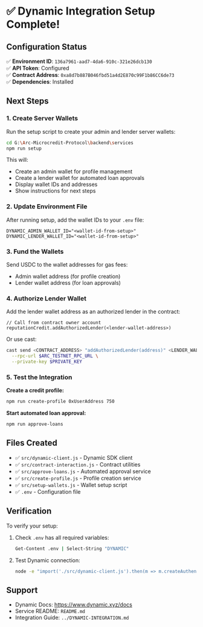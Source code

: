 # ✅ Dynamic Integration Setup Complete!

## Configuration Status

✅ **Environment ID**: `136a7961-aad7-4da6-910c-321e26dcb130`  
✅ **API Token**: Configured  
✅ **Contract Address**: `0xa8d7b887B046fbd51a4d2E870c99F1b86CC6de73`  
✅ **Dependencies**: Installed  

## Next Steps

### 1. Create Server Wallets

Run the setup script to create your admin and lender server wallets:

```bash
cd G:\Arc-Microcredit-Protocol\backend\services
npm run setup
```

This will:
- Create an admin wallet for profile management
- Create a lender wallet for automated loan approvals
- Display wallet IDs and addresses
- Show instructions for next steps

### 2. Update Environment File

After running setup, add the wallet IDs to your `.env` file:

```env
DYNAMIC_ADMIN_WALLET_ID="<wallet-id-from-setup>"
DYNAMIC_LENDER_WALLET_ID="<wallet-id-from-setup>"
```

### 3. Fund the Wallets

Send USDC to the wallet addresses for gas fees:
- Admin wallet address (for profile creation)
- Lender wallet address (for loan approvals)

### 4. Authorize Lender Wallet

Add the lender wallet address as an authorized lender in the contract:

```solidity
// Call from contract owner account
reputationCredit.addAuthorizedLender(<lender-wallet-address>)
```

Or use cast:
```bash
cast send <CONTRACT_ADDRESS> "addAuthorizedLender(address)" <LENDER_WALLET_ADDRESS> \
  --rpc-url $ARC_TESTNET_RPC_URL \
  --private-key $PRIVATE_KEY
```

### 5. Test the Integration

**Create a credit profile:**
```bash
npm run create-profile 0xUserAddress 750
```

**Start automated loan approval:**
```bash
npm run approve-loans
```

## Files Created

- ✅ `src/dynamic-client.js` - Dynamic SDK client
- ✅ `src/contract-interaction.js` - Contract utilities
- ✅ `src/approve-loans.js` - Automated approval service
- ✅ `src/create-profile.js` - Profile creation service
- ✅ `src/setup-wallets.js` - Wallet setup script
- ✅ `.env` - Configuration file

## Verification

To verify your setup:

1. Check `.env` has all required variables:
   ```bash
   Get-Content .env | Select-String "DYNAMIC"
   ```

2. Test Dynamic connection:
   ```bash
   node -e "import('./src/dynamic-client.js').then(m => m.createAuthenticatedClient().then(() => console.log('✅ Connection successful')))"
   ```

## Support

- Dynamic Docs: https://www.dynamic.xyz/docs
- Service README: `README.md`
- Integration Guide: `../DYNAMIC-INTEGRATION.md`

